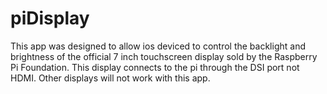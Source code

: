 #  piDisplay
This app was designed to allow ios deviced to control the backlight and brightness of the official 7 inch touchscreen display sold by the Raspberry Pi Foundation. This display connects to the pi through the DSI port not HDMI.
Other displays will not work with this app.
